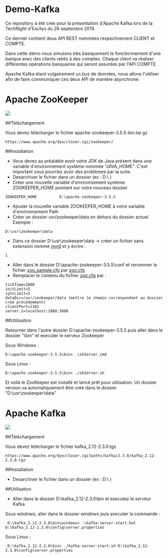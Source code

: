 # Demo-Kafka

Ce repository à été crée pour la présentation d'Apache Kafka lors de la TechNight d'Excilys du 26 septembre 2019.

Ce dernier contient deux API REST nommées respectivement CLIENT et COMPTE. 

Dans cette démo nous simulons très basiquement le fonctionnement d'une banque avec des clients reliés à des comptes. Chaque client va réaliser différentes opérations banquaires qui seront assurées par l'API COMPTE. 

Apache Kafka étant vulgairement un bus de données, nous allons l'utiliser afin de faire communiquer ces deux API de manière asynchrone. 

# Apache ZooKeeper

<img src="https://upload.wikimedia.org/wikipedia/en/thumb/8/81/Apache_ZooKeeper_Logo.svg/1200px-Apache_ZooKeeper_Logo.svg.png" />


##Téléchargement

Vous devez télécharger le fichier apache-zookeeper-3.5.5-bin.tar.gz

```
https://www.apache.org/dyn/closer.cgi/zookeeper/
```

##Installation

* Vous devez au préalable avoir votre JDK de Java présent dans une variable d'environnement système nommée "JAVA_HOME". C'est important vous pourriez avoir des problèmes par la suite.
* Desarchiver le fichier dans un dossier (ex : D:\ )
* Créer une nouvelle variable d'environnement système ZOOKEEPER_HOME pointant sur votre nouveau dossier


```
ZOOKEEPER_HOME          D:\apache-zookeeper-3.5.5
```
* Ajouter la nouvelle variable ZOOKEEPER_HOME à votre variable d'environnement Path
* Créer un dossier usr/zookeeper/data en dehors du dossier actuel. Exemple : 
```
D:\usr\zookeeper\data
```
* Dans ce dossier D:\usr\zookeeper\data -> créer un fichier sans extension nommé [myid]() et y écrire : 
```
1
```
* Aller dans le dossier D:\apache-zookeeper-3.5.5\conf et renommer le fichier [zoo_sample.cfg]() par [zoo.cfg]()
* Remplacer le contenu du fichier [zoo.cfg]() par : 
 ```
 tickTime=2000
 initLimit=5
 syncLimit=5
 dataDir=/usr/zookeeper/data (mettre le chemin correspondant au dossier créé précédemment)
 clientPort=2181
 server.1=localhost:2888:3888
 ```

##Utilisation

Retourner dans l'autre dossier D:\apache-zookeeper-3.5.5 puis aller dans le dossier "\bin" et executer le serveur Zookeeper

Sous Windows :
 ```
 D:\apache-zookeeper-3.5.5\bin> .\zkServer.cmd
 ```
Sous Linux :
 ```
 D:\apache-zookeeper-3.5.5\bin> ./zkServer.sh
 ```

Et voilà le ZooKeeper est installé et lancé prêt pour utilisation. Un dossier version va automatiquement être créé dans le dossier "D:\usr\zookeeper\data"

# Apache Kafka

<img src="https://blog.zenika.com/wp-content/uploads/2017/09/kafka-logo-title.png" />

##Téléchargement

Vous devez télécharger le fichier kafka_2.12-2.3.0.tgz

```
https://www.apache.org/dyn/closer.cgi?path=/kafka/2.3.0/kafka_2.12-2.3.0.tgz 
```

##Installation

* Desarchiver le fichier dans un dossier (ex : D:\ )

##Utilisation

* Aller dans le dossier D:\kafka_2.12-2.3.0\bin et executez le serveur Kafka

Sous windows, aller dans le dossier windows puis executer la commande : 

```
 D:\kafka_2.12-2.3.0\bin\windows> .\kafka-server-start.bat D:\kafka_2.12-2.3.0\config\server.properties
```

Sous Linux :

```
 D:\kafka_2.12-2.3.0\bin> ./kafka-server-start.sh D:\kafka_2.12-2.3.0\config\server.properties
```
